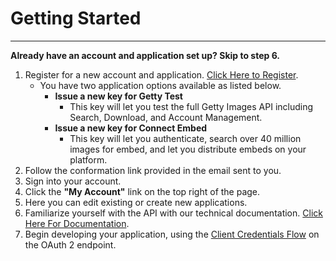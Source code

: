 # Getting Started
---
**Already have an account and application set up?  Skip to step 6.**

1. Register for a new account and application.  [Click Here to Register](https://api.gettyimages.com/member/register).
	-  You have two application options available as listed below. 
		-  **Issue a new key for Getty Test**
			-  This key will let you test the full Getty Images API including Search, Download, and Account Management.
		- **Issue a new key for Connect Embed**
			- This key will let you authenticate, search over 40 million images for embed, and let you distribute embeds on your platform.
2. Follow the conformation link provided in the email sent to you.
3. Sign into your account.
4. Click the **"My Account"** link on the top right of the page.
5. Here you can edit existing or create new applications.
6. Familiarize yourself with the API with our technical documentation.  [Click Here For Documentation](https://github.com/gettyimages/connect).
7. Begin developing your application, using the [Client Credentials Flow](https://github.com/gettyimages/connect/blob/master/documentation/endpoints/oauth2/README.md#client-credentials-flow) on the OAuth 2 endpoint.